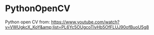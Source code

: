 # PythonOpenCV
Python open CV from:  https://www.youtube.com/watch?v=VWUgkcX_KoY&amp;list=PL6Yc5OUgcoTlvHb5OfFLUJ90ofBuoU5g8
